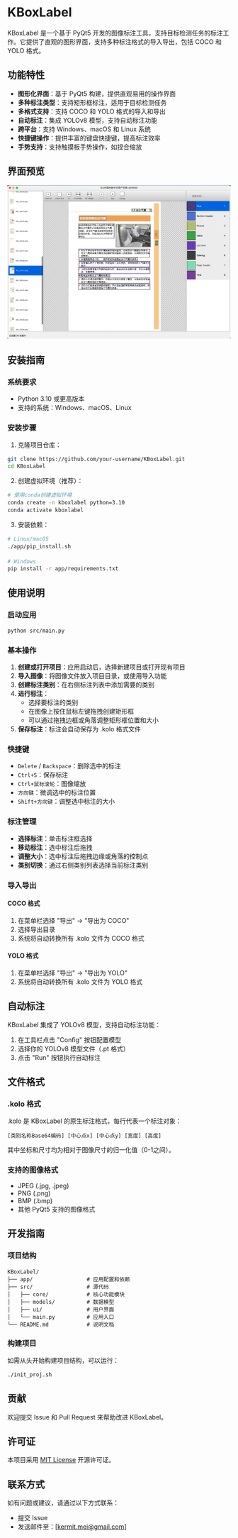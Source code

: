# KBoxLabel

KBoxLabel 是一个基于 PyQt5 开发的图像标注工具，支持目标检测任务的标注工作。它提供了直观的图形界面，支持多种标注格式的导入导出，包括 COCO 和 YOLO 格式。

## 功能特性

- **图形化界面**：基于 PyQt5 构建，提供直观易用的操作界面
- **多种标注类型**：支持矩形框标注，适用于目标检测任务
- **多格式支持**：支持 COCO 和 YOLO 格式的导入和导出
- **自动标注**：集成 YOLOv8 模型，支持自动标注功能
- **跨平台**：支持 Windows、macOS 和 Linux 系统
- **快捷键操作**：提供丰富的键盘快捷键，提高标注效率
- **手势支持**：支持触摸板手势操作，如捏合缩放

## 界面预览

![界面预览](docs/images/main_window.png)

## 安装指南

### 系统要求

- Python 3.10 或更高版本
- 支持的系统：Windows、macOS、Linux

### 安装步骤

1. 克隆项目仓库：
```bash
git clone https://github.com/your-username/KBoxLabel.git
cd KBoxLabel
```

2. 创建虚拟环境（推荐）：
```bash
# 使用conda创建虚拟环境
conda create -n kboxlabel python=3.10
conda activate kboxlabel
```

3. 安装依赖：
```bash
# Linux/macOS
./app/pip_install.sh

# Windows
pip install -r app/requirements.txt
```

## 使用说明

### 启动应用

```bash
python src/main.py
```

### 基本操作

1. **创建或打开项目**：应用启动后，选择新建项目或打开现有项目
2. **导入图像**：将图像文件放入项目目录，或使用导入功能
3. **创建标注类别**：在右侧标注列表中添加需要的类别
4. **进行标注**：
   - 选择要标注的类别
   - 在图像上按住鼠标左键拖拽创建矩形框
   - 可以通过拖拽边框或角落调整矩形框位置和大小
5. **保存标注**：标注会自动保存为 .kolo 格式文件

### 快捷键

- `Delete` / `Backspace`：删除选中的标注
- `Ctrl+S`：保存标注
- `Ctrl+鼠标滚轮`：图像缩放
- `方向键`：微调选中的标注位置
- `Shift+方向键`：调整选中标注的大小

### 标注管理

- **选择标注**：单击标注框选择
- **移动标注**：选中标注后拖拽
- **调整大小**：选中标注后拖拽边缘或角落的控制点
- **类别切换**：通过右侧类别列表选择当前标注类别

### 导入导出

#### COCO 格式

1. 在菜单栏选择 "导出" -> "导出为 COCO"
2. 选择导出目录
3. 系统将自动转换所有 .kolo 文件为 COCO 格式

#### YOLO 格式

1. 在菜单栏选择 "导出" -> "导出为 YOLO"
2. 系统将自动转换所有 .kolo 文件为 YOLO 格式

## 自动标注

KBoxLabel 集成了 YOLOv8 模型，支持自动标注功能：

1. 在工具栏点击 "Config" 按钮配置模型
2. 选择你的 YOLOv8 模型文件（.pt 格式）
3. 点击 "Run" 按钮执行自动标注

## 文件格式

### .kolo 格式

.kolo 是 KBoxLabel 的原生标注格式，每行代表一个标注对象：

```
[类别名称Base64编码] [中心点x] [中心点y] [宽度] [高度]
```

其中坐标和尺寸均为相对于图像尺寸的归一化值（0-1之间）。

### 支持的图像格式

- JPEG (.jpg, .jpeg)
- PNG (.png)
- BMP (.bmp)
- 其他 PyQt5 支持的图像格式

## 开发指南

### 项目结构

```
KBoxLabel/
├── app/                 # 应用配置和依赖
├── src/                 # 源代码
│   ├── core/            # 核心功能模块
│   ├── models/          # 数据模型
│   ├── ui/              # 用户界面
│   └── main.py          # 应用入口
└── README.md            # 说明文档
```

### 构建项目

如需从头开始构建项目结构，可以运行：

```bash
./init_proj.sh
```

## 贡献

欢迎提交 Issue 和 Pull Request 来帮助改进 KBoxLabel。

## 许可证

本项目采用 [MIT License](LICENSE) 开源许可证。

## 联系方式

如有问题或建议，请通过以下方式联系：

- 提交 Issue
- 发送邮件至：[kermit.mei@gmail.com]